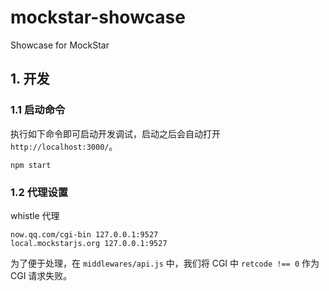 # mockstar-showcase
Showcase for MockStar

## 1. 开发

### 1.1 启动命令

执行如下命令即可启动开发调试，启动之后会自动打开 `http://localhost:3000/`。

```
npm start
```

### 1.2 代理设置

whistle 代理

```
now.qq.com/cgi-bin 127.0.0.1:9527
local.mockstarjs.org 127.0.0.1:9527
```

为了便于处理，在 `middlewares/api.js` 中，我们将 CGI 中 `retcode !== 0` 作为 CGI 请求失败。